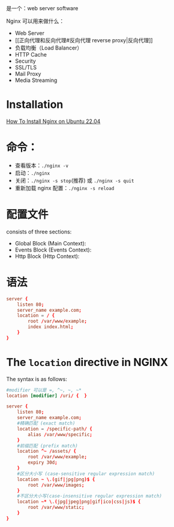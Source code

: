 是一个：web server software


Nginx 可以用来做什么：
- Web Server
- [[正向代理和反向代理#反向代理 reverse proxy|反向代理]] 
- 负载均衡（Load Balancer）
- HTTP Cache
- Security
- SSL/TLS
- Mail Proxy
- Media Streaming

# Installation

[How To Install Nginx on Ubuntu 22.04](https://www.digitalocean.com/community/tutorials/how-to-install-nginx-on-ubuntu-22-04) 

# 命令：

- 查看版本：`./nginx -v`
- 启动：`./nginx`
- 关闭：`./nginx -s stop`(推荐) 或 `./nginx -s quit`
- 重新加载 nginx 配置：`./nginx -s reload`

# 配置文件

consists of three sections:

- Global Block (Main Context):
- Events Block (Events Context):
- Http Block (Http Context):

# 语法

```nginx.conf
server {
    listen 80;
    server_name example.com;
	location = / {
		root /var/www/example;
		index index.html;
	}
}
```

# The `location` directive in NGINX

The syntax is as follows:

```nginx.conf
#modifier 可以是 =, ^~, ~, ~*
location [modifier] /uri/ {  }
```

```nginx.conf
server {
    listen 80;
    server_name example.com;
	#精确匹配 (exact match)
	location = /specific-path/ {
        alias /var/www/specific;
    }
	#前缀匹配 (prefix match)
    location ^~ /assets/ {
        root /var/www/example;
        expiry 30d;
    }
    #区分大小写 (case-sensitive regular expression match)
    location ~ \.(gif|jpg|png)$ {
        root /var/www/images;
    }
	#不区分大小写(case-insensitive regular expression match)
	location ~* \.(jpg|jpeg|png|gif|ico|css|js)$ {
        root /var/www/static;
    }
}
```








